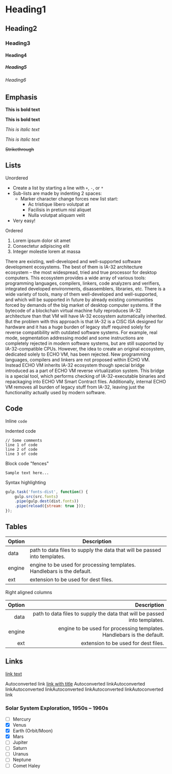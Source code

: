 # Heading1
## Heading2
### Heading3
#### Heading4
##### Heading5
###### Heading6

## Emphasis

**This is bold text**

__This is bold text__

*This is italic text*

_This is italic text_

~~Strikethrough~~


## Lists

Unordered

+ Create a list by starting a line with `+`, `-`, or `*`
+ Sub-lists are made by indenting 2 spaces:
  - Marker character change forces new list start:
    * Ac tristique libero volutpat at
    + Facilisis in pretium nisl aliquet
    - Nulla volutpat aliquam velit
+ Very easy!


Ordered

1. Lorem ipsum dolor sit amet
2. Consectetur adipiscing elit
3. Integer molestie lorem at massa



There are existing, well-developed and well-supported software development ecosystems. The best of them is IA-32 architecture ecosystem – the most widespread, tried and true processor for desktop computers. This ecosystem provides a wide array of various tools: programming languages, compilers, linkers, code analyzers and verifiers, integrated developed environments, disassemblers, libraries, etc. There is a wide variety of tools, many of them well-developed and well-supported, and which will be supported in future by already existing communities forced by demands of the big market of desktop computer systems. If the bytecode of a blockchain virtual machine fully reproduces IA-32 architecture than that VM will have IA-32 ecosystem automatically inherited. But the problem with this approach is that IA-32 is a CISC ISA designed for hardware and it has a huge burden of legacy stuff required solely for reverse compatibility with outdated software systems. For example, real mode, segmentation addressing model and some instructions are completely rejected in modern software systems, but are still supported by IA-32-compatible CPUs. However, the idea to create an original ecosystem, dedicated solely to ECHO VM, has been rejected. New programming languages, compilers and linkers are not proposed within ECHO VM. Instead ECHO VM inherits IA-32 ecosystem though special bridge introduced as a part of ECHO VM reverse virtualization system. This bridge is a special tool, which performs checking of IA-32-executable binaries and repackaging into ECHO VM Smart Contract files. Additionally, internal ECHO VM removes all burden of legacy stuff from IA-32, leaving just the functionality actually used by modern software.<br>


## Code

Inline `code`

Indented code

    // Some comments
    line 1 of code
    line 2 of code
    line 3 of code


Block code "fences"

```
Sample text here...
```

Syntax highlighting

``` javascript
gulp.task('fonts-dist', function() {
	gulp.src(src.fonts)
	.pipe(gulp.dest(dist.fonts))
	.pipe(reload({stream: true }));
});

```

## Tables

| Option | Description |
| ------ | ----------- |
| data   | path to data files to supply the data that will be passed into templates. |
| engine | engine to be used for processing templates. Handlebars is the default. |
| ext    | extension to be used for dest files. |

Right aligned columns



| Option | Description |
| ------:| -----------:|
| data   | path to data files to supply the data that will be passed into templates. |
| engine | engine to be used for processing templates. Handlebars is the default. |
| ext    | extension to be used for dest files. |

## Links

[link text](http://dev.nodeca.com)

Autoconverted link [link with title](http://nodeca.github.io/pica/demo/ "title text!") Autoconverted linkAutoconverted linkAutoconverted linkAutoconverted linkAutoconverted linkAutoconverted link

### Solar System Exploration, 1950s – 1960s

- [ ] Mercury
- [x] Venus
- [x] Earth (Orbit/Moon)
- [x] Mars
- [ ] Jupiter
- [ ] Saturn
- [ ] Uranus
- [ ] Neptune
- [ ] Comet Haley